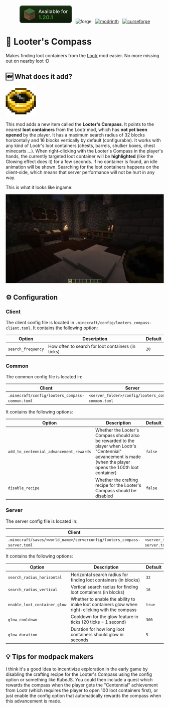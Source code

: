 <p align="center">
  <img alt="mc-versions" height="56" src="docs/badge_mc_versions.svg">
  &nbsp
  <img alt="forge" height="56" src="https://cdn.jsdelivr.net/npm/@intergrav/devins-badges@3/assets/cozy/supported/forge_vector.svg">
  &nbsp
  <a href="https://modrinth.com/mod/looters-compass"><img alt="modrinth" height="56" src="https://cdn.jsdelivr.net/npm/@intergrav/devins-badges@3/assets/cozy/available/modrinth_vector.svg"></a>
  &nbsp
  <a href="https://www.curseforge.com/minecraft/mc-mods/looters-compass"><img alt="curseforge" height="56" src="https://cdn.jsdelivr.net/npm/@intergrav/devins-badges@3/assets/cozy/available/curseforge_vector.svg"></a>
</p>

# 🧭 Looter's Compass

Makes finding loot containers from the [Lootr](https://modrinth.com/mod/lootr) mod easier. No more missing out on nearby loot :D

## 🆕 What does it add?

![Looter's Compass](docs/looters_compass.webp)

This mod adds a new item called the **Looter's Compass**.
It points to the nearest **loot containers** from the Lootr mod, which has **not yet been opened** by the player.
It has a maximum search radius of 32 blocks horizontally and 16 blocks vertically by default (configurable).
It works with any kind of Lootr's loot containers (chests, barrels, shulker boxes, chest minecarts ...).
When right-clicking with the Looter's Compass in the player's hands, the currently targeted loot container will be **highlighted** (like the Glowing effect does it) for a few seconds.
If no container is found, an idle animation will be shown.
Searching for the loot containers happens on the client-side, which means that server performance will not be hurt in any way.

This is what it looks like ingame:

![Gameplay Footage](docs/gameplay.webp)

## ⚙️ Configuration

### Client

The client config file is located in `.minecraft/config/looters_compass-client.toml`.
It contains the following option:

| Option             | Description                                        | Default |
|--------------------|----------------------------------------------------|---------|
| `search_frequency` | How often to search for loot containers (in ticks) | `20`    |

### Common

The common config file is located in:

| Client                                          | Server                                               |
|-------------------------------------------------|------------------------------------------------------|
| `.minecraft/config/looters_compass-common.toml` | `<server_folder>/config/looters_compass-common.toml` |

It contains the following options:

| Option                                  | Description                                                                                                                                                       | Default |
|-----------------------------------------|-------------------------------------------------------------------------------------------------------------------------------------------------------------------|---------|
| `add_to_centennial_advancement_rewards` | Whether the Looter's Compass should also be rewarded to the player when Lootr's "Centennial" advancement is made (when the player opens the 100th loot container) | `false` |
| `disable_recipe`                        | Whether the crafting recipe for the Looter's Compass should be disabled                                                                                           | `false` |

### Server

The server config file is located in:

| Client                                                                   | Server                                                           |
|--------------------------------------------------------------------------|------------------------------------------------------------------|
| `.minecraft/saves/<world_name>/serverconfig/looters_compass-server.toml` | `<server_folder>/world/serverconfig/looters_compass-server.toml` |

It contains the following options:

| Option                       | Description                                                                                     | Default |
|------------------------------|-------------------------------------------------------------------------------------------------|---------|
| `search_radius_horizontal`   | Horizontal search radius for finding loot containers (in blocks)                                | `32`    |
| `search_radius_vertical`     | Vertical search radius for finding loot containers (in blocks)                                  | `16`    |
| `enable_loot_container_glow` | Whether to enable the ability to make loot containers glow when right-clicking with the compass | `true`  |
| `glow_cooldown`              | Cooldown for the glow feature in ticks (20 ticks = 1 second)                                    | `300`   |
| `glow_duration`              | Duration for how long loot containers should glow in seconds                                    | `5`     |

## 💡 Tips for modpack makers

I think it's a good idea to incentivize exploration in the early game by disabling the crafting recipe for the Looter's Compass using the config option or something like KubeJS.
You could then include a quest which rewards the compass when the player gets the "Centennial" achievement from Lootr (which requires the player to open 100 loot containers first), or just enable the config option that automatically rewards the compass when this advancement is made.
